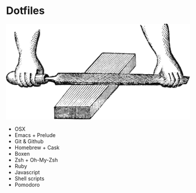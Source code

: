 # Dotfiles
![Dotfiles](/dotfiles.jpg)

- OSX
- Emacs + Prelude
- Git & Github
- Homebrew + Cask
- Boxen
- Zsh + Oh-My-Zsh
- Ruby
- Javascript
- Shell scripts
- Pomodoro
